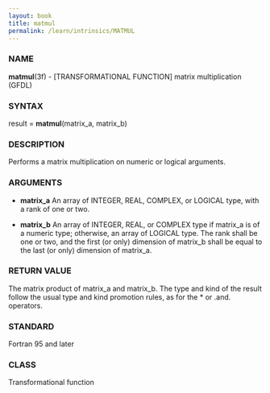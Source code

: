 ```yaml
---
layout: book
title: matmul
permalink: /learn/intrinsics/MATMUL
---
```

### NAME

__matmul__(3f) - \[TRANSFORMATIONAL FUNCTION\] matrix multiplication
(GFDL)

### SYNTAX

result = __matmul__(matrix\_a, matrix\_b)

### DESCRIPTION

Performs a matrix multiplication on numeric or logical arguments.

### ARGUMENTS

  - __matrix\_a__
    An array of INTEGER, REAL, COMPLEX, or LOGICAL type, with a rank of
    one or two.

  - __matrix\_b__
    An array of INTEGER, REAL, or COMPLEX type if matrix\_a is of a
    numeric type; otherwise, an array of LOGICAL type. The rank shall be
    one or two, and the first (or only) dimension of matrix\_b shall be
    equal to the last (or only) dimension of matrix\_a.

### RETURN VALUE

The matrix product of matrix\_a and matrix\_b. The type and kind of the
result follow the usual type and kind promotion rules, as for the \* or
.and. operators.

### STANDARD

Fortran 95 and later

### CLASS

Transformational function
